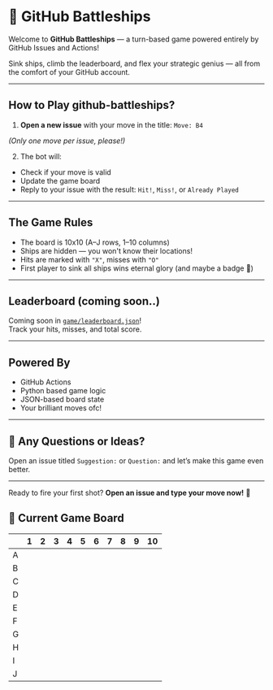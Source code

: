 # 🚢 GitHub Battleships

Welcome to **GitHub Battleships** — a turn-based game powered entirely by GitHub Issues and Actions!

Sink ships, climb the leaderboard, and flex your strategic genius — all from the comfort of your GitHub account.

---

## How to Play github-battleships?

1. **Open a new issue** with your move in the title: `Move: B4`

*(Only one move per issue, please!)*

2. The bot will:
- Check if your move is valid
- Update the game board
- Reply to your issue with the result: `Hit!`, `Miss!`, or `Already Played`

---

## The Game Rules

- The board is 10x10 (A–J rows, 1–10 columns)
- Ships are hidden — you won't know their locations!
- Hits are marked with `"X"`, misses with `"O"`
- First player to sink all ships wins eternal glory (and maybe a badge 👑)

---

## Leaderboard (coming soon..)

Coming soon in [`game/leaderboard.json`](game/leaderboard.json)!  
Track your hits, misses, and total score.

---

## Powered By

- GitHub Actions
- Python based game logic
- JSON-based board state
- Your brilliant moves ofc!

---

## 💬 Any Questions or Ideas?

Open an issue titled `Suggestion:` or `Question:` and let’s make this game even better.

---

Ready to fire your first shot? 
**Open an issue and type your move now!** 🎯

## 🎯 Current Game Board

<!-- BOARD_START -->
|   | 1 | 2 | 3 | 4 | 5 | 6 | 7 | 8 | 9 | 10 |
|---|---|---|---|---|---|---|---|---|---|----|
| A |   |   |   |   |   |   |   |   |   |    |
| B |   |   |   |   |   |   |   |   |   |    |
| C |   |   |   |   |   |   |   |   |   |    |
| D |   |   |   |   |   |   |   |   |   |    |
| E |   |   |   |   |   |   |   |   |   |    |
| F |   |   |   |   |   |   |   |   |   |    |
| G |   |   |   |   |   |   |   |   |   |    |
| H |   |   |   |   |   |   |   |   |   |    |
| I |   |   |   |   |   |   |   |   |   |    |
| J |   |   |   |   |   |   |   |   |   |    |
<!-- BOARD_END -->
